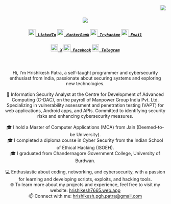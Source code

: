 <img align="right" src="https://komarev.com/ghpvc/?username=Hrishikesh7665&label=visitors&style=flat&color=6495ED">

<h1 align="center">
  <a href="https://git.io/typing-svg">
    <img src="https://readme-typing-svg.herokuapp.com/?lines=Hello,+There!+👋;I'm+Hrishikesh+Patra;Great+to+meet+you!&center=true&size=28">
  </a>
</h1>

<h5 align="center">
  <code><a href="https://www.linkedin.com/in/hrishikesh7665/" title="LinkedIn Profile"><img width="22" src="../src/images/linkedin.svg"> LinkedIn</a></code>
  <code><a href="https://www.hackerrank.com/Hrishikesh7665" title="HackerRank Profile"><img width="22" src="../src/images/hackerrank.png"> HackerRank</a></code>
  <code><a href="https://tryhackme.com/p/HrishikeshPatra" title="Tryhackme Profile"><img width="22" src="../src/images/thm.png"> Tryhackme</a></code>
  <code><a href="mailto:hrishikesh.pgh.patra@gmail.com" title="Email Me"><img width="22" src="../src/images/email.png"> Email</a></code>
</h5>
<h5 align="center">
  <code><a href="https://x.com/Hrishikesh7229" title="X Handle"><img width="22" src="../src/images/twitter.png"> X</a></code>
  <code><a href="https://www.facebook.com/Isjtijlfti.patra" title="Facebook Profile"><img width="22" src="../src/images/facebook.png"> Facebook</a></code>
  <code><a href="https://t.me/rishi_kesh/" title="Telegram Profile"><img width="22" src="../src/images/telegram.png"> Telegram</a></code>
</h5>
<br>
<p align="center">
  Hi, I'm Hrishikesh Patra, a self-taught programmer and cybersecurity enthusiast from India, passionate about securing systems and exploring new technologies.
  <br>
  <br>
  💼 Information Security Analyst at the Centre for Development of Advanced Computing (C-DAC), on the payroll of Manpower Group India Pvt. Ltd. Specializing in vulnerability assessment and penetration testing (VAPT) for web applications, Android apps, and APIs. Committed to identifying security risks and enhancing cybersecurity measures.
  <br>
  <br>
  🎓 I hold a Master of Computer Applications (MCA) from Jain (Deemed-to-be University).
  <br>
  🎓 I completed a diploma course in Cyber Security from the Indian School of Ethical Hacking (ISOEH).
  <br>
  🎓 I graduated from Chandernagore Government College, University of Burdwan.
  <br>
  <br>
  💻 Enthusiastic about coding, networking, and cybersecurity, with a passion for learning and developing scripts, exploits, and hacking tools.
  <br>
  🌐 To learn more about my projects and experience, feel free to visit my website: <a href="https://hrishikesh7665.web.app" title="Portfolio">hrishikesh7665.web.app</a>
  <br>
  📫 Connect with me: <a href="mailto:hrishikesh.pgh.patra@gmail.com">hrishikesh.pgh.patra@gmail.com</a>
</p>

<!-- ## ⚡️ Quick Facts

- I'm currently in **Cyber Security** 😊. <br/>
- 🤞 **CEH v11** Certified. <br/>
- 💻 Worked on many different technologies. <br/>
- 🔭 My hobbies are doing **Bug Bounty**, **Solving CTF Challenges**, **Learning new things and finding fun facts about technology’s**.
- 💼 Freelancer python developer. <br/>
- 👯 I’m looking for members for our **CTF** team.... <br/>
- 📜 Created many useful Python Scripts for Students like File Downloader and Handler, Deep Search, Automation Scripts, etc.
- <a href="#"> <img src="https://media.giphy.com/media/WUlplcMpOCEmTGBtBW/giphy.gif" height="32px" width="38px" /> </a> I enjoy working on
  - Python
  - Java
  - SQL
  - NoSQL
  - Bash Scripting
  - Linux
  - Docker
  
 <a href="#">
<img alt="GIF" src="https://github.com/Hrishikesh7665/Hrishikesh7665/blob/achievements/Code.gif" width="450"/>
</a>

### Badges, Achievements and Certificates

<a href="#">
  <img align="left" alt="Hrishikesh's CEH Badge" width="135px" src="https://github.com/Hrishikesh7665/Hrishikesh7665/blob/achievements/CEH_BADGE.png" />
</a>

<a href="https://www.hackerrank.com/Hrishikesh7665">
  <img align="left" alt="Hrishikesh's PYTHON Badge" width="138px" src="https://github.com/Hrishikesh7665/Hrishikesh7665/blob/achievements/PythonGold.png" />
</a>

<a href="https://www.hackerrank.com/Hrishikesh7665">
  <img align="left" alt="Hrishikesh's JAVA Badge" width="135px" src="https://github.com/Hrishikesh7665/Hrishikesh7665/blob/achievements/JavaGold.png" />
</a>
<br/>
<br/>
<br/>
<br/>
<br/>
<br/>
<p>&nbsp</p>
<details>
<summary> <strong >Show My Certificates 📄</strong> </summary>
<br/>

<a href="https://github.com/Hrishikesh7665/Hrishikesh7665/blob/achievements/CEH_Certificate.png">
  <img alt="Ceh Certificate" width="199px" src="https://github.com/Hrishikesh7665/Hrishikesh7665/blob/achievements/CEH_Certificate.png" />
</a>

<a href="https://github.com/Hrishikesh7665/Hrishikesh7665/blob/achievements/Indian_Army_Hackathon.pdf">
  <img alt="Indian Army Hackathon" width="220px" src="https://github.com/Hrishikesh7665/Hrishikesh7665/blob/achievements/IndianArmyhackathon.jpg" />
</a>
  
<a href="https://www.hackerrank.com/certificates/4b503eb141de">
  <img alt="HackerRank Python" width="208px" src="https://github.com/Hrishikesh7665/Hrishikesh7665/blob/achievements/HackerRankProblemSolving.png" />
</a>

<a href="https://www.hackerrank.com/certificates/e0d412763d1b">
  <img alt="HackerRank Python" width="208px" src="https://github.com/Hrishikesh7665/Hrishikesh7665/blob/achievements/HackerRankPython.png" />
</a>

<a href="https://github.com/Hrishikesh7665/My_Achievements_Staff/raw/main/Damncon2021CTFCertificate.pdf">
  <img alt="Damcon2021 CTF" width="220px" src="https://github.com/Hrishikesh7665/Hrishikesh7665/blob/achievements/Damncon2021CTFCertificate.png" />
</a>

<a href="https://github.com/Hrishikesh7665/My_Achievements_Staff/raw/main/ISOEH_GroundZero2021.pdf">
  <img alt="ISOEH GroundZero2021 CTF" width="220px" src="https://github.com/Hrishikesh7665/Hrishikesh7665/blob/achievements/ISOEH_GroundZero2021.jpg" />
</a>

<a href="https://github.com/Hrishikesh7665/My_Achievements_Staff/raw/main/Solo%20Learn%20Java_certificate.jpg">
  <img alt="Solo Learn Java" width="222.9px" src="https://github.com/Hrishikesh7665/Hrishikesh7665/blob/achievements/Solo%20Learn%20Java_certificate.jpg" />
</a>

<a href="https://github.com/Hrishikesh7665/My_Achievements_Staff/raw/main/Solo%20Learn%20Python_certificate.jpg">
  <img alt="Solo Learn Python" width="222.9px" src="https://github.com/Hrishikesh7665/Hrishikesh7665/blob/achievements/Solo%20Learn%20Python_certificate.jpg" />
</a>

<a href="https://github.com/Hrishikesh7665/My_Achievements_Staff/raw/main/Solo%20Learn%20HTML_certificate.jpg">
  <img alt="Solo Learn HTML" width="222.9px" src="https://github.com/Hrishikesh7665/Hrishikesh7665/blob/achievements/Solo%20Learn%20HTML_certificate.jpg" />
</a>
</details>

### Languages and Tools -->
<!-- <code><a href="#"><img height="30" src="https://img.icons8.com/color/48/000000/oracle-logo.png"/></a></code> -->

<!-- <code><a href="https://www.python.org"><img height="30" src="https://img.icons8.com/color/48/000000/python.png"/></a></code>
<code><a href="https://en.wikipedia.org/wiki/C_(programming_language)"><img height="30" src="https://img.icons8.com/color/48/000000/c-programming.png"/></a></code>
<code><a href="https://www.java.com/en/"><img height="34.2" src="https://img.icons8.com/color/48/000000/java-coffee-cup-logo.png"/></a></code>
<code><a href="https://kotlinlang.org"><img height="30" src="https://img.icons8.com/color/48/000000/kotlin.png"/></a></code>
<code><a href="https://www.oracle.com/in/database/technologies/appdev/sqldeveloper-landing.html"><img height="32" src="https://pdjmaster.files.wordpress.com/2020/04/oracle-database.png"/></a></code>
<code><a href="https://en.wikipedia.org/wiki/HTML5"><img height="30" src="https://img.icons8.com/color/48/000000/html-5.png"/></a></code>
<code><a href="https://www.docker.com"><img height="32" src="https://img.icons8.com/fluency/96/000000/docker.png"/></a></code>
<code><a href="https://github.com"><img height="30" src="https://img.icons8.com/fluent/48/000000/github.png"/></a></code>
<code><a href="https://developer.android.com/studio"><img height="30" src="https://2.bp.blogspot.com/-tzm1twY_ENM/XlCRuI0ZkRI/AAAAAAAAOso/BmNOUANXWxwc5vwslNw3WpjrDlgs9PuwQCLcBGAsYHQ/s1600/pasted%2Bimage%2B0.png"/></a></code>
<code><a href="https://code.visualstudio.com"><img height="30" src="https://img.icons8.com/color/48/000000/visual-studio-code-2019.png"/></a></code>

### Interests

👍 Ethical Hacking <br/>
👍 Cyber Security <br/>
👍 AI / ML <br/>
👍 Software Development <br/>
👍 Game Development <br/>
👍 Android Development <br/>
👍 Mysterious Things in Technology
<br/>
<br/>

 [![Top Langs](https://github-readme-stats.vercel.app/api/top-langs/?username=Hrishikesh7665&theme=merko)](https://github.com/Hrishikesh7665)

<br/>

<details>
<summary>📈 <strong >My GitHub Stats </strong> </summary>

<p align="center"> <a href="#"><img src="https://github-readme-stats.vercel.app/api?username=Hrishikesh7665&show_icons=true&theme=gotham" alt="Hrishikesh7665" /></a>
</details>

### Connect With Me <a href="#"> <img src="https://media.giphy.com/media/LnQjpWaON8nhr21vNW/giphy.gif" height="35px" width="40px"/> </a>

<b>I love to connecting with different people</b> so if you want to say <b>hi, I'll be happy to meet you more!</b> 😊
<br/>
<br/>
<a href="https://www.linkedin.com/in/hrishikesh-patra-1aa9341b3/">
  <img align="left" alt="Hrishikesh's LinkdeIN" width="36.5px" src="https://img.icons8.com/fluency/48/000000/linkedin-circled.png" />
</a>
<a href="https://www.facebook.com/Isjtijlfti.patra">
  <img align="left" alt="Hrishikesh's Facebook" width="36.5px" src="https://img.icons8.com/color/48/000000/facebook-new.png" />
</a>
<a href="https://twitter.com/Hrishikesh7229">
  <img align="left" alt="Hrishikesh's Titter" width="36.5px" src="https://img.icons8.com/color/48/000000/twitter-circled--v1.png" />
</a>
<a href="https://t.me/rishi_kesh/">
  <img align="left" alt="Hrishikesh's Telegram" width="36.5px" src="https://img.icons8.com/color/48/000000/telegram-app--v1.png" />
</a>
<a href="https://mail.google.com/mail/?view=cm&fs=1&to=hrishikesh.pgh.patra@gmail">
  <img align="left" alt="Hrishikesh's Email" width="36.5px" src="https://cdn.icon-icons.com/icons2/730/PNG/512/gmail_icon-icons.com_62758.png" />
</a>
<a href="https://www.hackerrank.com/Hrishikesh7665">
  <img align="left" alt="Hrishikesh's HackerRank" width="38.5px" src="https://upload.wikimedia.org/wikipedia/commons/6/65/HackerRank_logo.png" />
</a>
<a href="https://tryhackme.com/p/HrishikeshPatra">
  <img align="left" alt="Hrishikesh's THM" width="35.5px" src="https://tryhackme.com/img/logo/thm_logo_circle.png" />
</a>

<p>&nbsp</p>
</br>
<a href="#">
<p align="left"> <img src="https://komarev.com/ghpvc/?username=Hrishikesh7665&label=PROFILE+VISITOR+COUNTER&style=flat&color=6495ED" alt="Hrishikesh7665" />
</a>
  
🙏 ***• Jai Hind •*** 🙏 -->
